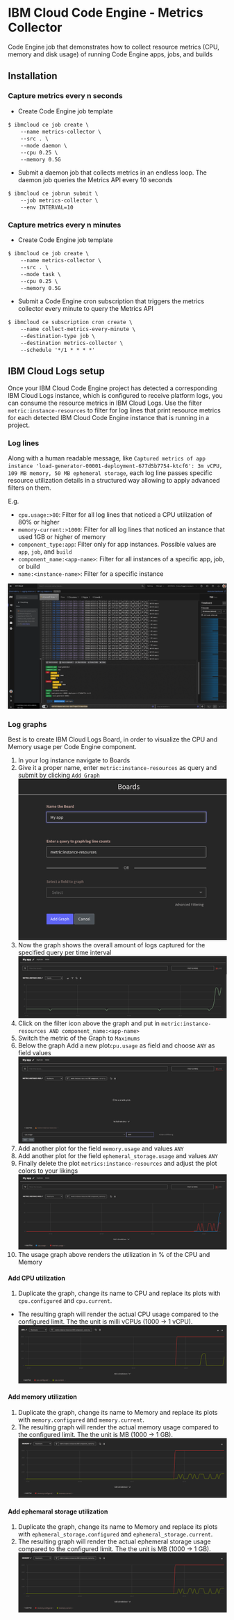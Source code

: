 # IBM Cloud Code Engine - Metrics Collector

Code Engine job that demonstrates how to collect resource metrics (CPU, memory and disk usage) of running Code Engine apps, jobs, and builds

## Installation

### Capture metrics every n seconds

* Create Code Engine job template
```
$ ibmcloud ce job create \
    --name metrics-collector \
    --src . \
    --mode daemon \
    --cpu 0.25 \
    --memory 0.5G
```

* Submit a daemon job that collects metrics in an endless loop. The daemon job queries the Metrics API every 10 seconds
```
$ ibmcloud ce jobrun submit \
    --job metrics-collector \
    --env INTERVAL=10 
```


### Capture metrics every n minutes

* Create Code Engine job template
```
$ ibmcloud ce job create \
    --name metrics-collector \
    --src . \
    --mode task \
    --cpu 0.25 \
    --memory 0.5G
```

* Submit a Code Engine cron subscription that triggers the metrics collector every minute to query the Metrics API
```
$ ibmcloud ce subscription cron create \
    --name collect-metrics-every-minute \
    --destination-type job \
    --destination metrics-collector \
    --schedule '*/1 * * * *'
```

## IBM Cloud Logs setup

Once your IBM Cloud Code Engine project has detected a corresponding IBM Cloud Logs instance, which is configured to receive platform logs, you can consume the resource metrics in IBM Cloud Logs. Use the filter `metric:instance-resources` to filter for log lines that print resource metrics for each detected IBM Cloud Code Engine instance that is running in a project.

### Log lines

Along with a human readable message, like `Captured metrics of app instance 'load-generator-00001-deployment-677d5b7754-ktcf6': 3m vCPU, 109 MB memory, 50 MB ephemeral storage`, each log line passes specific resource utilization details in a structured way allowing to apply advanced filters on them.

E.g.
- `cpu.usage:>80`: Filter for all log lines that noticed a CPU utilization of 80% or higher
- `memory-current:>1000`: Filter for all log lines that noticed an instance that used 1GB or higher of memory
- `component_type:app`: Filter only for app instances. Possible values are `app`, `job`, and `build`
- `component_name:<app-name>`: Filter for all instances of a specific app, job, or build
- `name:<instance-name>`: Filter for a specific instance

![IBM Cloud Logs](./images/ibm-cloud-logs--loglines.png)

### Log graphs

Best is to create IBM Cloud Logs Board, in order to visualize the CPU and Memory usage per Code Engine component.

1. In your log instance navigate to Boards
1. Give it a proper name, enter `metric:instance-resources` as query and submit by clicking `Add Graph`
![New Board](./images/new-board.png)
1. Now the graph shows the overall amount of logs captured for the specified query per time interval
![Count of metrics log lines ](./images/count-of-metrics-lines.png)
1. Click on the filter icon above the graph and put in `metric:instance-resources AND component_name:<app-name>`
1. Switch the metric of the Graph to `Maximums`
1. Below the graph Add a new plot`cpu.usage` as field and choose `ANY` as field values
![Configure Graph plots](./images/configure-plots.png)
1. Add another plot for the field `memory.usage` and values `ANY`
1. Add another plot for the field `ephemeral_storage.usage` and values `ANY`
1. Finally delete the plot `metrics:instance-resources` and adjust the plot colors to your likings
![Resource Usage graph](./images/resource-usage-graph.png)
1. The usage graph above renders the utilization in % of the CPU and Memory

#### Add CPU utilization
1. Duplicate the graph, change its name to CPU and replace its plots with `cpu.configured` and `cpu.current`.
- The resulting graph will render the actual CPU usage compared to the configured limit. The the unit is milli vCPUs (1000 -> 1 vCPU).
![](./images/cpu-utilization.png)


#### Add memory utilization
1. Duplicate the graph, change its name to Memory and replace its plots with `memory.configured` and `memory.current`.
1. The resulting graph will render the actual memory usage compared to the configured limit. The the unit is MB (1000 -> 1 GB).
![](./images/memory-utilization.png)



#### Add ephemaral storage utilization
1. Duplicate the graph, change its name to Memory and replace its plots with `ephemeral_storage.configured` and `ephemeral_storage.current`.
1. The resulting graph will render the actual ephemeral storage usage compared to the configured limit. The the unit is MB (1000 -> 1 GB).
![](./images/memory-utilization.png)

